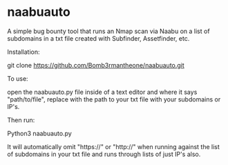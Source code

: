 # naabuauto
 A simple bug bounty tool that runs an Nmap scan via Naabu on a list of subdomains in a txt file created with Subfinder, Assetfinder, etc.

Installation:

git clone https://github.com/Bomb3rmantheone/naabuauto.git

To use:

open the naabuauto.py file inside of a text editor and where it says "path/to/file", replace with the path to your txt file with your subdomains or IP's. 

Then run:

Python3 naabuauto.py

It will automatically omit "https://" or "http://" when running against the list of subdomains in your txt file and runs through lists of just IP's also.
